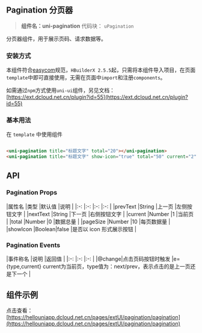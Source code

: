 ## Pagination 分页器

> **组件名：uni-pagination**
> 代码块： `uPagination`


分页器组件，用于展示页码、请求数据等。

### 安装方式

本组件符合[easycom](https://uniapp.dcloud.io/collocation/pages?id=easycom)规范，`HBuilderX 2.5.5`起，只需将本组件导入项目，在页面`
template`中即可直接使用，无需在页面中`import`和注册`components`。

如需通过`npm`方式使用`uni-ui`组件，另见文档：[https://ext.dcloud.net.cn/plugin?id=55](https://ext.dcloud.net.cn/plugin?id=55)

### 基本用法

在 ``template`` 中使用组件

```html

<uni-pagination title="标题文字" total="20"></uni-pagination>
<uni-pagination title="标题文字" show-icon="true" total="50" current="2"></uni-pagination>
```

## API

### Pagination Props

|属性名 |类型 |默认值 |说明 | |:-:        |:-:    |:-:    |:-:                        | |prevText |String |上一页 |左侧按钮文字 | |nextText
|String |下一页 |右侧按钮文字 | |current |Number |1 |当前页 | |total |Number |0 |数据总量 | |pageSize |Number |10 |每页数据量 | |showIcon
|Boolean|false |是否以 icon 形式展示按钮 |

### Pagination Events

|事件称名 |说明 |返回值 | |:-:        |:-:                |:-:
| |@change|点击页码按钮时触发 |e={type,current} current为当前页，type值为：next/prev，表示点击的是上一页还是下一个 |

## 组件示例

点击查看：[https://hellouniapp.dcloud.net.cn/pages/extUI/pagination/pagination](https://hellouniapp.dcloud.net.cn/pages/extUI/pagination/pagination)